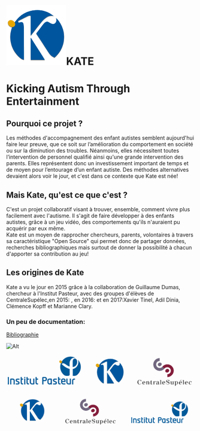 # ![Alt](https://github.com/ClaryM/ClaryM.github.io/blob/master/logo%20kate.png?raw=true)KATE  
# Kicking Autism Through Entertainment  
## Pourquoi ce projet ?
Les méthodes d'accompagnement des enfant autistes semblent aujourd'hui faire leur preuve, que ce soit sur l’amélioration du comportement en société ou sur la diminution des troubles. Néanmoins, elles nécessitent toutes l’intervention de personnel qualifié ainsi qu'une grande intervention des parents. Elles représentent donc un investissement important de temps et de moyen pour l’entourage d’un enfant autiste. Des méthodes alternatives devaient alors voir le jour, et c'est dans ce contexte que Kate est née!  
 

## Mais Kate, qu'est ce que c'est ?
C'est un projet collaboratif visant à trouver, ensemble, comment vivre plus facilement avec l'autisme. Il s'agit de faire développer à des enfants autistes, grâce à un jeu vidéo, des comportements qu'ils n'auraient pu acquérir par eux même.  
Kate est un moyen de rapprocher chercheurs, parents, volontaires à travers sa caractéristique "Open Source" qui permet donc de partager données, recherches bibliographiques mais surtout de donner la possibilité à chacun d'apporter sa contribution au jeu!   
  
## Les origines de Kate
Kate a vu le jour en 2015 grâce à la collaboration de Guillaume Dumas, chercheur à l'Institut Pasteur, avec des groupes d'élèves de CentraleSupélec,en 2015: , en 2016: et en 2017:Xavier Tinel, Adil Dinia, Clémence Kopff et Marianne Clary.  
### Un peu de documentation:
[Bibliographie](https://www.zotero.org/groups/421637/asd-hmi-ecp?token=3a5ed22dae55d2fdcedd89bca7ac778e "Title")

![Alt](https://avatars1.githubusercontent.com/u/33521954?s=200&v=4)  
![Alt](https://github.com/ClaryM/ClaryM.github.io/blob/master/Sans%20titre%202.png?raw=true)  
![Alt](https://github.com/ClaryM/ClaryM.github.io/blob/master/Sans%20titre%203.png?raw=true)

  
  
